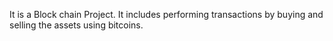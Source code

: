 It is a Block chain Project. It includes performing transactions by buying and selling the assets using bitcoins. 
